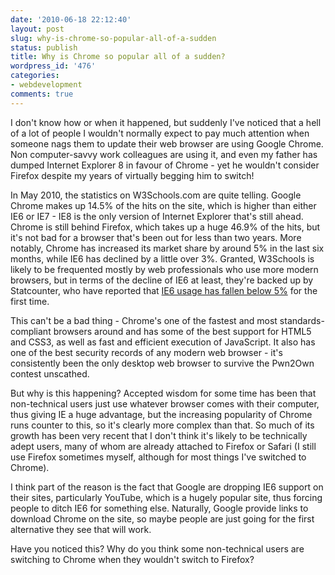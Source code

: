 ```yaml
---
date: '2010-06-18 22:12:40'
layout: post
slug: why-is-chrome-so-popular-all-of-a-sudden
status: publish
title: Why is Chrome so popular all of a sudden?
wordpress_id: '476'
categories:
- webdevelopment
comments: true
---
```


I don't know how or when it happened, but suddenly I've noticed that a hell of a lot of people I wouldn't normally expect to pay much attention when someone nags them to update their web browser are using Google Chrome. Non computer-savvy work colleagues are using it, and even my father has dumped Internet Explorer 8 in favour of Chrome - yet he wouldn't consider Firefox despite my years of virtually begging him to switch!

In May 2010, the statistics on W3Schools.com are quite telling. Google Chrome makes up 14.5% of the hits on the site, which is higher than either IE6 or IE7 - IE8 is the only version of Internet Explorer that's still ahead. Chrome is still behind Firefox, which takes up a huge 46.9% of the hits, but it's not bad for a browser that's been out for less than two years. More notably, Chrome has increased its market share by around 5% in the last six months, while IE6 has declined by a little over 3%. Granted, W3Schools is likely to be frequented mostly by web professionals who use more modern browsers, but in terms of the decline of IE6 at least, they're backed up by Statcounter, who have reported that [IE6 usage has fallen below 5%](http://mashable.com/2010/06/01/ie6-below-5-percent/) for the first time.

This can't be a bad thing - Chrome's one of the fastest and most standards-compliant browsers around and has some of the best support for HTML5 and CSS3, as well as fast and efficient execution of JavaScript. It also has one of the best security records of any modern web browser - it's consistently been the only desktop web browser to survive the Pwn2Own contest unscathed.

But why is this happening? Accepted wisdom for some time has been that non-technical users just use whatever browser comes with their computer, thus giving IE a huge advantage, but the increasing popularity of Chrome runs counter to this, so it's clearly more complex than that. So much of its growth has been very recent that I don't think it's likely to be technically adept users, many of whom are already attached to Firefox or Safari (I still use Firefox sometimes myself, although for most things I've switched to Chrome).

I think part of the reason is the fact that Google are dropping IE6 support on their sites, particularly YouTube, which is a hugely popular site, thus forcing people to ditch IE6 for something else. Naturally, Google provide links to download Chrome on the site, so maybe people are just going for the first alternative they see that will work.

Have you noticed this? Why do you think some non-technical users are switching to Chrome when they wouldn't switch to Firefox?
